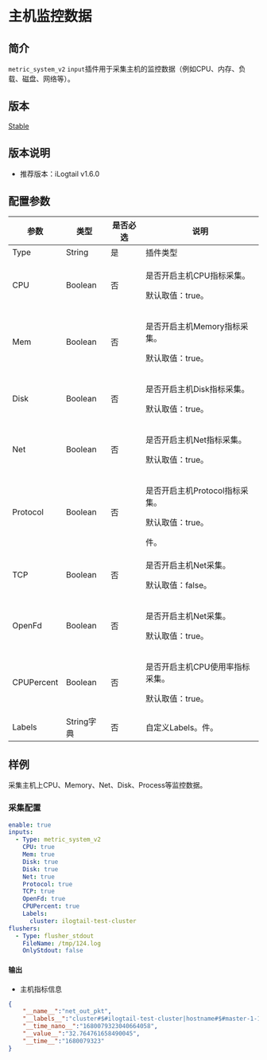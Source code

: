 # 主机监控数据

## 简介

`metric_system_v2` `input`插件用于采集主机的监控数据（例如CPU、内存、负载、磁盘、网络等）。

## 版本

[Stable](../../stability-level.md)

## 版本说明

* 推荐版本：iLogtail v1.6.0

## 配置参数

| 参数          | 类型      | 是否必选 | 说明                                                                                         |
| ----------- | ------- | ---- | ------------------------------------------------------------------------------------------ |
| Type        | String  | 是    | 插件类型                                                                                       |
| CPU     | Boolean  | 否    | <p>是否开启主机CPU指标采集。</p><p>默认取值：true。</p> |
| Mem    | Boolean  | 否   | <p>是否开启主机Memory指标采集。</p><p>默认取值：true。</p> |
| Disk    | Boolean | 否    | <p>是否开启主机Disk指标采集。</p><p>默认取值：true。</p> |
| Net    | Boolean | 否    | <p>是否开启主机Net指标采集。</p><p>默认取值：true。</p> |
| Protocol  | Boolean | 否    | <p>是否开启主机Protocol指标采集。</p><p>默认取值：true。</p>件。                                                                               |
| TCP    | Boolean | 否    | <p>是否开启主机Net采集。</p><p>默认取值：false。</p> |
| OpenFd    | Boolean | 否    | <p>是否开启主机Net采集。</p><p>默认取值：true。</p> |
| CPUPercent    | Boolean | 否    | <p>是否开启主机CPU使用率指标采集。</p><p>默认取值：true。</p> |
| Labels  | String字典 | 否    | 自定义Labels。件。                                                                               |

## 样例

采集主机上CPU、Memory、Net、Disk、Process等监控数据。

### 采集配置

```yaml
enable: true
inputs:
  - Type: metric_system_v2
    CPU: true
    Mem: true
    Disk: true
    Disk: true
    Net: true
    Protocol: true
    TCP: true
    OpenFd: true
    CPUPercent: true
    Labels:
      cluster: ilogtail-test-cluster
flushers:
  - Type: flusher_stdout
    FileName: /tmp/124.log
    OnlyStdout: false
```

#### 输出

* 主机指标信息

```json
{
    "__name__":"net_out_pkt",
    "__labels__":"cluster#$#ilogtail-test-cluster|hostname#$#master-1-1.c-ca9717110efa1b40|hostname#$#test-1|interface#$#eth0|ip#$#10.1.37.31",
    "__time_nano__":"1680079323040664058",
    "__value__":"32.764761658490045",
    "__time__":"1680079323"
}
```
